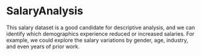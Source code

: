 # SalaryAnalysis
 This salary dataset is a good candidate for descriptive analysis, and we can identify which demographics experience reduced or increased salaries. For example, we could explore the salary variations by gender, age, industry, and even years of prior work.
